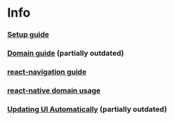 # Info

### [Setup guide](setup.md)
### [Domain guide](domain/README.md) (partially outdated)
### [react-navigation guide](react-navigation-guide.md)
### [react-native domain usage](react-native-domain-usage.md)
### [Updating UI Automatically](updating-ui.md) (partially outdated)
